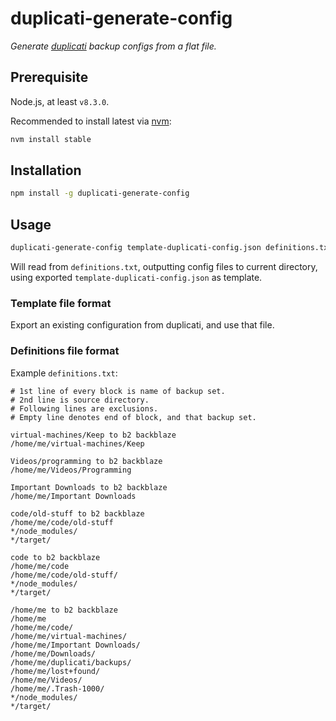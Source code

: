 # duplicati-generate-config

*Generate [duplicati](https://www.duplicati.com/) backup configs from a flat file.*

## Prerequisite

Node.js, at least `v8.3.0`.

Recommended to install latest via [nvm](https://github.com/creationix/nvm#readme):

```bash
nvm install stable
```

## Installation

```bash
npm install -g duplicati-generate-config
```

## Usage

```bash
duplicati-generate-config template-duplicati-config.json definitions.txt
```

Will read from `definitions.txt`, outputting config files to current directory, using exported `template-duplicati-config.json` as template.

### Template file format

Export an existing configuration from duplicati, and use that file.

### Definitions file format

Example `definitions.txt`:

```
# 1st line of every block is name of backup set.
# 2nd line is source directory.
# Following lines are exclusions.
# Empty line denotes end of block, and that backup set.

virtual-machines/Keep to b2 backblaze
/home/me/virtual-machines/Keep

Videos/programming to b2 backblaze
/home/me/Videos/Programming

Important Downloads to b2 backblaze
/home/me/Important Downloads

code/old-stuff to b2 backblaze
/home/me/code/old-stuff
*/node_modules/
*/target/

code to b2 backblaze
/home/me/code
/home/me/code/old-stuff/
*/node_modules/
*/target/

/home/me to b2 backblaze
/home/me
/home/me/code/
/home/me/virtual-machines/
/home/me/Important Downloads/
/home/me/Downloads/
/home/me/duplicati/backups/
/home/me/lost+found/
/home/me/Videos/
/home/me/.Trash-1000/
*/node_modules/
*/target/
```